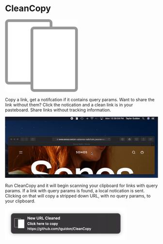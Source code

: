 # CleanCopy

<img src="icon.png" width="240">



Copy a link, get a notifcation if it contains query params. Want to share the link without them? Click the notication and a clean link is in your pasteboard. Share links without tracking information.

<img src="demo.gif">

Run CleanCopy and it will begin scanning your clipboard for links with query params. If a link with query params is found, a local notication is sent. Clicking on that will copy a stripped down URL, with no query params, to your clipboard.

<img src="notification.png" width="400">